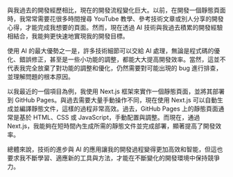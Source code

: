 
與我過去的開發經歷相比，現在的開發流程變化巨大。以前，在開發一個靜態頁面時，我常常需要花很多時間搜尋 YouTube 教學、參考技術文章或別人分享的開發心得，才能完成我想要的頁面。然而，現在透過 AI 技術與我過去積累的開發經驗相結合，我能夠更快速地實現我的開發目標。

使用 AI 的最大優勢之一是，許多技術細節可以交給 AI 處理，無論是程式碼的優化、錯誤修正，甚至是一些小功能的調整，都能大大提高開發效率。當然，這並不代表我完全放棄了對功能的調整和優化，仍然需要對可能出現的 bug 進行排查，並理解問題的根本原因。

以我最近的一個項目為例，我使用 Next.js 框架來實作一個靜態頁面，並將其部署到 GitHub Pages。與過去需要大量手動操作不同，現在使用 Next.js 可以自動生成並編譯靜態文件，這樣的過程非常高效。過去，GitHub Pages 上的靜態頁面通常是基於 HTML、CSS 或 JavaScript，手動配置與調整。而現在，通過 Next.js，我能夠在短時間內生成所需的靜態文件並完成部署，顯著提高了開發效率。

總體來說，技術的進步與 AI 的應用讓我的開發過程變得更加高效和智能，但這也要求我不斷學習、適應新的工具與方法，才能在不斷變化的開發環境中保持競爭力。
